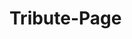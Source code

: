 # Tribute-Page
<html>
    <head>
        <meta charset="utf-8">
        <title>Project: Event invite</title>
        <style>
        div {
             background: linear-gradient(to top, #ff0000 0%, #ffffff 100%);
}

            h1 {
                color: rgb(0, 0, 0);
                border: 4px solid rgb(150, 0, 0);
            }
            h2 {
                color: rgb(0, 0, 0);
                border: 4px solid rgb(150, 0, 0);
            }
            p {
                color: rgb(0,0,0);
                font-size:24px;
            }
            li {
                color: rgb(0,0,0);
                padding:16px;
                width:30%;
                
            }
       
            h3 {
                color: rgb(0,0,0);
                font-size:19px;
                font-family: cursive;
                padding:84px;
                position:absolute;
                top:220px;
                left:400px;
                
                
            }
            h4 {
                color: rgb(0, 0, 0);
                
                position:absolute;
                left:200px;
                top:650px;
                font-size:15px;
            }
            #danny {
                   width: 232px;
                   border: 4px solid rgb(150,0,0);
                   left:200px;
            }
        </style>
    </head>
    <body>
       
        <h2></h2>
        
        <p>The details:</p>
        <ul>
            <li>
                Charles Ave and 10th
            </li>
            <li>
                At 6:30 p.m. until 10:30 p.m.
            </li>
            <li>
                Call 521-023-9856 if you want to enter a car
            </li>
            <li>
                There will be food and drinks there, but bring more if you wish
            </li>
            <li>
                To enter cost $2.50 per Adult, Kids under 7 are free
            </li>
        </ul>
        <h3>Just a get together event to have fun and meet new people and see familiar faces. May have more events in the near future so stay tuned if you are interested.</h3>
        <h4></h4>
        <img id="danny" src="https://upload.wikimedia.org/wikipedia/commons/8/88/Danny_DeVito_cropped_and_edited_for_brightness.jpg">
    </body>
</html>
